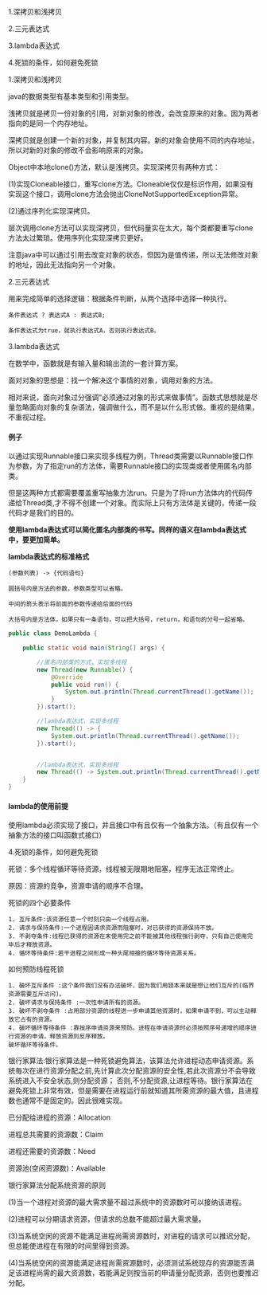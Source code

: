 1.深拷贝和浅拷贝

2.三元表达式

3.lambda表达式

4.死锁的条件，如何避免死锁

1.深拷贝和浅拷贝

java的数据类型有基本类型和引用类型。

浅拷贝就是拷贝一份对象的引用，对新对象的修改，会改变原来的对象。因为两者指向的是同一个内存地址。

深拷贝就是创建一个新的对象，并复制其内容。新的对象会使用不同的内存地址，所以对新的对象的修改不会影响原来的对象。

Object中本地clone()方法，默认是浅拷贝。实现深拷贝有两种方式：

(1)实现Cloneable接口，重写clone方法。Cloneable仅仅是标识作用，如果没有实现这个接口，调用clone方法会抛出CloneNotSupportedException异常。

(2)通过序列化实现深拷贝。

层次调用clone方法可以实现深拷贝，但代码量实在太大，每个类都要重写clone方法太过繁琐。使用序列化实现深拷贝更好。

注意java中可以通过引用去改变对象的状态，但因为是值传递，所以无法修改对象的地址，因此无法指向另一个对象。

2.三元表达式

用来完成简单的选择逻辑：根据条件判断，从两个选择中选择一种执行。
```
条件表达式 ? 表达式A : 表达式B;

条件表达式为true，就执行表达式A，否则执行表达式B。
```

3.lambda表达式

在数学中，函数就是有输入量和输出流的一套计算方案。

面对对象的思想是：找一个解决这个事情的对象，调用对象的方法。

相对来说，面向对象过分强调“必须通过对象的形式来做事情”。函数式思想就是尽量忽略面向对象的复杂语法，强调做什么，而不是以什么形式做。重视的是结果，不重视过程。

#### 例子

以通过实现Runnable接口来实现多线程为例，Thread类需要以Runnable接口作为参数，为了指定run的方法体，需要Runnable接口的实现类或者使用匿名内部类。

但是这两种方式都需要覆盖重写抽象方法run。只是为了将run方法体内的代码传递给Thread类,才不得不创建一个对象。而实际上只有方法体是关键的，传递一段代码才是我们的目的。

**使用lambda表达式可以简化匿名内部类的书写。同样的语义在lambda表达式中，要更加简单。**

**lambda表达式的标准格式**

```
(参数列表) -> {代码语句}

圆括号内是方法的参数，参数类型可以省略。

中间的箭头表示将前面的参数传递给后面的代码

大括号内是方法体，如果只有一条语句，可以把大括号，return，和语句的分号一起省略。
```

```java
public class DemoLambda {

    public static void main(String[] args) {

        //匿名内部类的方式，实现多线程
        new Thread(new Runnable() {
            @Override
            public void run() {
                System.out.println(Thread.currentThread().getName());
            }
        }).start();

        //lambda表达式，实现多线程
        new Thread(() -> {
            System.out.println(Thread.currentThread().getName());
        }).start();


        //lambda表达式，实现多线程
        new Thread(() -> System.out.println(Thread.currentThread().getName())).start();
    }
}
```

#### lambda的使用前提

使用lambda必须实现了接口，并且接口中有且仅有一个抽象方法。（有且仅有一个抽象方法的接口叫函数式接口）

4.死锁的条件，如何避免死锁

死锁：多个线程循环等待资源，线程被无限期地阻塞，程序无法正常终止。

原因：资源的竞争，资源申请的顺序不合理。

死锁的四个必要条件
```
1. 互斥条件:该资源任意一个时刻只由一个线程占用。
2. 请求与保持条件:一个进程因请求资源而阻塞时，对已获得的资源保持不放。
3. 不剥夺条件:线程已获得的资源在末使用完之前不能被其他线程强行剥夺，只有自己使用完毕后才释放资源。
4. 循环等待条件:若干进程之间形成一种头尾相接的循环等待资源关系。
```
如何预防线程死锁
```
1. 破坏互斥条件 :这个条件我们没有办法破坏，因为我们用锁本来就是想让他们互斥的(临界 资源需要互斥访问)。
2. 破坏请求与保持条件 :一次性申请所有的资源。
3. 破坏不剥夺条件 :占用部分资源的线程进一步申请其他资源时，如果申请不到，可以主动释
放它占有的资源。
4. 破坏循环等待条件 :靠按序申请资源来预防。进程在申请资源时必须按照序号递增的顺序进行资源的申请，释放资源则反序释放。
破坏循环等待条件。
```

银行家算法:银行家算法是一种死锁避免算法，该算法允许进程动态申请资源。系统毎次在进行资源分配之前,先计算此次分配资源的安全性,若此次资源分不会导致系统进入不安全状态,则分配资源；
否则,不分配资源,让进程等待。银行家算法在避免死锁上非常有效，但是需要在进程运行前就知道其所需资源的最大值，且进程数也通常不是固定的。因此很难实现。

已分配给进程的资源：Allocation

进程总共需要的资源数：Claim

进程还需要的资源数：Need

资源池(空闲资源数)：Available

银行家算法分配系统资源的原则

(1)当一个进程对资源的最大需求量不超过系统中的资源数时可以接纳该进程。

(2)进程可以分期请求资源，但请求的总数不能超过最大需求量。

(3)当系统空闲的资源不能满足进程尚需资源数时，对进程的请求可以推迟分配，但总能使进程在有限的时间里得到资源。

(4)当系统空闲的资源能满足进程尚需资源数时，必须测试系统现存的资源能否满足该进程尚需的最大资源数，若能满足则按当前的申请量分配资源，否则也要推迟分配。
```
